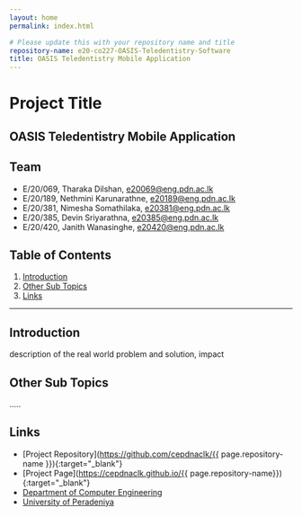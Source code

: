 ```yaml
---
layout: home
permalink: index.html

# Please update this with your repository name and title
repository-name: e20-co227-OASIS-Teledentistry-Software
title: OASIS Teledentistry Mobile Application
---
```


[comment]: # "This is the standard layout for the project, but you can clean this and use your own template"

# Project Title
OASIS Teledentistry Mobile Application
---

<!-- 
This is a sample image, to show how to add images to your page. To learn more options, please refer [this](https://projects.ce.pdn.ac.lk/docs/faq/how-to-add-an-image/)

![Sample Image](./images/sample.png)
 -->

## Team
-  E/20/069, Tharaka Dilshan, [e20069@eng.pdn.ac.lk](mailto:e20069@eng.pdn.ac.lk)
-  E/20/189, Nethmini Karunarathne, [e20189@eng.pdn.ac.lk](mailto:e20189@eng.pdn.ac.lk)
-  E/20/381, Nimesha Somathilaka, [e20381@eng.pdn.ac.lk](mailto:e20381@eng.pdn.ac.lk)
-  E/20/385, Devin Sriyarathna, [e20385@eng.pdn.ac.lk](mailto:e20385@eng.pdn.ac.lk)
-  E/20/420, Janith Wanasinghe, [e20420@eng.pdn.ac.lk](mailto:e20420@eng.pdn.ac.lk)

## Table of Contents
1. [Introduction](#introduction)
2. [Other Sub Topics](#other-sub-topics)
3. [Links](#links)

---

## Introduction

 description of the real world problem and solution, impact

## Other Sub Topics

.....

## Links

- [Project Repository](https://github.com/cepdnaclk/{{ page.repository-name }}){:target="_blank"}
- [Project Page](https://cepdnaclk.github.io/{{ page.repository-name}}){:target="_blank"}
- [Department of Computer Engineering](http://www.ce.pdn.ac.lk/)
- [University of Peradeniya](https://eng.pdn.ac.lk/)


[//]: # (Please refer this to learn more about Markdown syntax)
[//]: # (https://github.com/adam-p/markdown-here/wiki/Markdown-Cheatsheet)
